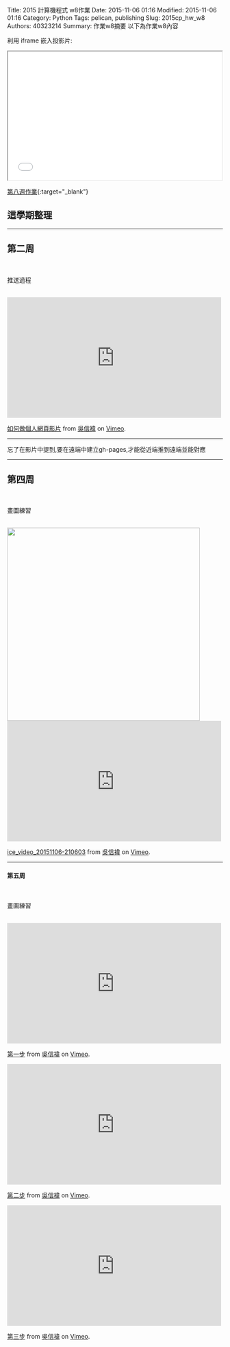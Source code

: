 Title: 2015 計算機程式 w8作業
Date: 2015-11-06 01:16
Modified: 2015-11-06 01:16
Category: Python
Tags: pelican, publishing
Slug: 2015cp_hw_w8
Authors: 40323214
Summary: 作業w8摘要
以下為作業w8內容

利用 iframe 嵌入投影片:

<iframe src="40323214_cp_w8.html" width="500" height="300"></iframe>

[第八週作業](40323214_cp_w8.html){:target="_blank"}

<h2>這學期整理</h2>

<hr/>
<h2>第二周</h2>
<br>
<p>推送過程</p>
<br>
<iframe src="https://player.vimeo.com/video/144891048" width="500" height="281" frameborder="0" webkitallowfullscreen mozallowfullscreen allowfullscreen></iframe> <p><a href="https://vimeo.com/144891048">如何做個人網頁影片</a> from <a href="https://vimeo.com/user45009540">吳信褘</a> on <a href="https://vimeo.com">Vimeo</a>.</p>
<hr/>
忘了在影片中提到,要在遠端中建立gh-pages,才能從近端推到遠端並能對應

<hr/>
<h2>第四周</h2>
<br>
<p>畫圖練習</p>
<br>
<img src="https://copy.com/ktCw1mrbB3SR261l"width="450"height="450">
<br>
<iframe src="https://player.vimeo.com/video/144869256" width="500" height="281" frameborder="0" webkitallowfullscreen mozallowfullscreen allowfullscreen></iframe> <p><a href="https://vimeo.com/144869256">ice_video_20151106-210603</a> from <a href="https://vimeo.com/user45009540">吳信褘</a> on <a href="https://vimeo.com">Vimeo</a>.</p>

<hr/>
<h4>第五周</h4>
<br>
<p>畫圖練習</p>
<br>
<iframe src="https://player.vimeo.com/video/142895213" width="500" height="281" frameborder="0" webkitallowfullscreen mozallowfullscreen allowfullscreen></iframe> <p><a href="https://vimeo.com/142895213">第一步</a> from <a href="https://vimeo.com/user45009540">吳信褘</a> on <a href="https://vimeo.com">Vimeo</a>.</p>
<iframe src="https://player.vimeo.com/video/142895214" width="500" height="281" frameborder="0" webkitallowfullscreen mozallowfullscreen allowfullscreen></iframe> <p><a href="https://vimeo.com/142895214">第二步</a> from <a href="https://vimeo.com/user45009540">吳信褘</a> on <a href="https://vimeo.com">Vimeo</a>.</p>
<iframe src="https://player.vimeo.com/video/142895215" width="500" height="281" frameborder="0" webkitallowfullscreen mozallowfullscreen allowfullscreen></iframe> <p><a href="https://vimeo.com/142895215">第三步</a> from <a href="https://vimeo.com/user45009540">吳信褘</a> on <a href="https://vimeo.com">Vimeo</a>.</p>
